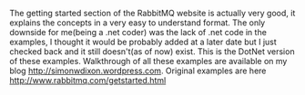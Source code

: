 The getting started section of the RabbitMQ website is actually very good, it explains the concepts in a very easy to understand format. The only downside for me(being a .net coder) was the lack of .net code in the examples, I thought it would be probably added at a later date but I just checked back and it still doesn't(as of now) exist. This is the DotNet version of these examples. Walkthrough of all these examples are available on my blog http://simonwdixon.wordpress.com. Original examples are here http://www.rabbitmq.com/getstarted.html